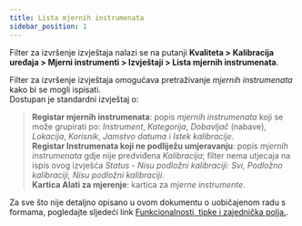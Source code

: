 ```yaml
---
title: Lista mjernih instrumenata 
sidebar_position: 1
---
```


Filter za izvršenje izvještaja nalazi se na putanji **Kvaliteta > Kalibracija uređaja > Mjerni instrumenti > Izvještaji > Lista mjernih instrumenata**.   

Filter za izvršenje izvještaja omogućava pretraživanje *mjernih instrumenata* kako bi se mogli ispisati.  
Dostupan je standardni izvještaj o:
> **Registar mjernih instrumenata**: popis *mjernih instrumenata* koji se može grupirati po: *Instrument*, *Kategorija*, *Dobavljač* (nabave), *Lokacija*, *Korisnik*, *Jamstvo datuma* i *Istek kalibracije*.  
> **Registar Instrumenata koji ne podliježu umjeravanju**: popis *mjernih instrumenata* gdje nije predviđena *Kalibracija*; filter nema utjecaja na ispis ovog izvješća *Status - Nisu podložni kalibraciji: Svi, Podložno kalibraciji, Nisu podložni kalibraciji*.   
> **Kartica Alati za mjerenje**: kartica za *mjerne instrumente*.   

Za sve što nije detaljno opisano u ovom dokumentu o uobičajenom radu s formama, pogledajte sljedeći link [Funkcionalnosti, tipke i zajednička polja.](/docs/guide/common).